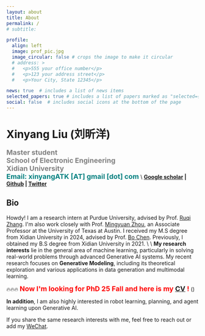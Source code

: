```yaml
---
layout: about
title: About
permalink: /
# subtitle: 

profile:
  align: left
  image: prof_pic.jpg
  image_circular: false # crops the image to make it circular
  # address: >
  #   <p>555 your office number</p>
  #   <p>123 your address street</p>
  #   <p>Your City, State 12345</p>

news: true  # includes a list of news items
selected_papers: true # includes a list of papers marked as "selected={true}"
social: false  # includes social icons at the bottom of the page
---
```

# **Xinyang Liu (刘昕洋)** 
**<font color="gray" size=4 face="">Master student</font>** \
**<font color="gray" size=4 face="">School of Electronic Engineering</font>** \
**<font color="gray" size=4 face="">Xidian University</font>** \
**<font color="Teal" size=4 face="">Email: xinyangATK [AT] gmail [dot] com</font>** 
\\
**[Google scholar](https://scholar.google.com.hk/citations?hl=zh-CN&user=9VtswyYAAAAJ) | [Github](https://github.com/xinyangATK) | [Twitter](https://twitter.com/XinyangATK)**

## **Bio**
Howdy! I am a research intern at Purdue University, advised by Prof. [Ruqi Zhang](https://ruqizhang.github.io). I'm also work closely with Prof. [Mingyuan Zhou](https://mingyuanzhou.github.io), an Associate Professor at the University of Texas at Austin. I received my M.S degree from Xidian University in 2024, advised by Prof. [Bo Chen](https://web.xidian.edu.cn/bchen/). Previously, I obtained my B.S degree from Xidian University in 2021. 
\\
\\
**My research interests** lie in the general area of machine learning, particularly in solving real-world problems through advanced Generative AI systems. 
My recent research focuses on **Generative Modeling**, including its theoretical exploration and various applications in data generation and multimodal learning.

:fire::fire::fire: <span style="color: red; font-weight: bold; font-size: 18px">Now I'm looking for PhD 25 Fall and here is my [CV](https://xinyangatk.github.io/assets/pdf/LXY_CV.pdf) !</span> ()

**In addition**, I am also highly interested in robot learning, planning, and agent learning upon Generative AI.

If you share the same research interests with me, feel free to reach out or add my [WeChat](./assets/img/wechat.jpg).



 